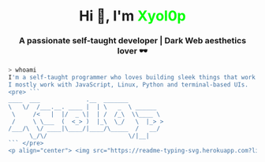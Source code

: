 <h1 align="center">Hi 👋, I'm <span style="color:lime;">Xyol0p</span></h1>
<h3 align="center">A passionate self-taught developer | Dark Web aesthetics lover 🕶️</h3>

```bash
> whoami
I'm a self-taught programmer who loves building sleek things that work in the dark.
I mostly work with JavaScript, Linux, Python and terminal-based UIs.
<pre> ```
____  ___             .__  _______          
\   \/  /___.__. ____ |  | \   _  \ ______  
 \     /<   |  |/  _ \|  | /  /_\  \\____ \ 
 /     \ \___  (  <_> )  |_\  \_/   \  |_> >
/___/\  \/ ____|\____/|____/\_____  /   __/ 
      \_/\/                       \/|__|    
``` </pre>
<p align="center"> <img src="https://readme-typing-svg.herokuapp.com?lines=Welcome+to+the+Terminal,+Xyol0p...;Ethical+Hacker+in+training...;Dark+Theme+Lover+%7C+Open+Source+Junkie;&center=true&width=500&height=45&color=00FF00&vCenter=true&size=18"> </p>

